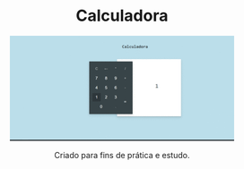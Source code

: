 <h1 align="center">
<br>
 Calculadora
 <br>
</h1>
<div align="center">

![Gif Animado](https://github.com/brendols1/Calculadora/blob/main/assets/img/gifanimado.gif)

</div>
<p align="center">Criado para fins de prática e estudo.<br>
